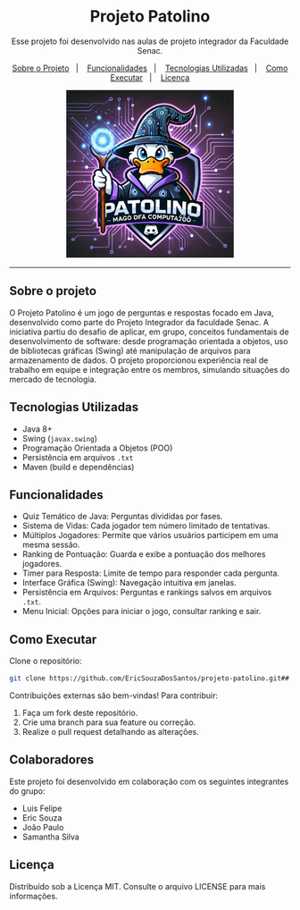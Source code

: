 <h1 align="center">Projeto Patolino</h1>

<p align="center">
  Esse projeto foi desenvolvido nas aulas de projeto integrador da Faculdade Senac.
</p>

<p align="center">
  <a href="#sobre-o-projeto">Sobre o Projeto</a>&nbsp;&nbsp;&nbsp;|&nbsp;&nbsp;&nbsp;
  <a href="#funcionalidades">Funcionalidades</a>&nbsp;&nbsp;&nbsp;|&nbsp;&nbsp;&nbsp;
  <a href="#tecnologias-utilizadas">Tecnologias Utilizadas</a>&nbsp;&nbsp;&nbsp;|&nbsp;&nbsp;&nbsp;
  <a href="#como-executar">Como Executar</a>&nbsp;&nbsp;&nbsp;|&nbsp;&nbsp;&nbsp;
  <a href="#licença">Licença</a>
</p>

<p align="center">
  <img alt="Imagem Patolino" src="img/imagempatolino.png" width="300">
</p>

---

## Sobre o projeto

O Projeto Patolino é um jogo de perguntas e respostas focado em Java, desenvolvido como parte do Projeto Integrador da faculdade Senac. A iniciativa partiu do desafio de aplicar, em grupo, conceitos fundamentais de desenvolvimento de software: desde programação orientada a objetos, uso de bibliotecas gráficas (Swing) até manipulação de arquivos para armazenamento de dados. O projeto proporcionou experiência real de trabalho em equipe e integração entre os membros, simulando situações do mercado de tecnologia.

## Tecnologias Utilizadas

- Java 8+
- Swing (`javax.swing`)
- Programação Orientada a Objetos (POO)
- Persistência em arquivos `.txt`
- Maven (build e dependências)

## Funcionalidades

- Quiz Temático de Java: Perguntas divididas por fases.
- Sistema de Vidas: Cada jogador tem número limitado de tentativas.
- Múltiplos Jogadores: Permite que vários usuários participem em uma mesma sessão.
- Ranking de Pontuação: Guarda e exibe a pontuação dos melhores jogadores.
- Timer para Resposta: Limite de tempo para responder cada pergunta.
- Interface Gráfica (Swing): Navegação intuitiva em janelas.
- Persistência em Arquivos: Perguntas e rankings salvos em arquivos `.txt`.
- Menu Inicial: Opções para iniciar o jogo, consultar ranking e sair.

## Como Executar

Clone o repositório:

```bash
git clone https://github.com/EricSouzaDosSantos/projeto-patolino.git## Contribuições
```
Contribuições externas são bem-vindas! Para contribuir:

1. Faça um fork deste repositório.
2. Crie uma branch para sua feature ou correção.
3. Realize o pull request detalhando as alterações.


## Colaboradores

Este projeto foi desenvolvido em colaboração com os seguintes integrantes do grupo:

- Luis Felipe
- Eric Souza
- João Paulo
- Samantha Silva

## Licença
Distribuído sob a Licença MIT. Consulte o arquivo LICENSE para mais informações.